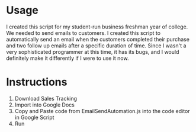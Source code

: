 
# Usage
I created this script for my student-run business freshman year of college. We needed to send emails to customers. I created this script to automatically send an email when the customers completed their purchase and two follow up emails after a specific duration of time. Since I wasn't a very sophisticated programmer at this time, it has its bugs, and I would definitely make it differently if I were to use it now. 

# Instructions
1. Download Sales Tracking
2. Import into Google Docs
3. Copy and Paste code from EmailSendAutomation.js into the code editor in Google Script
4. Run
